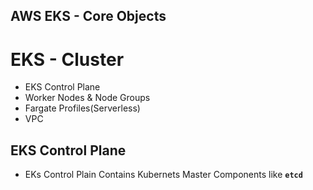 ## AWS EKS - Core Objects

# EKS - Cluster
- EKS Control Plane
- Worker Nodes & Node Groups
- Fargate Profiles(Serverless)
- VPC

## EKS Control Plane
- EKs Control Plain Contains Kubernets Master Components like **`etcd`**
